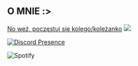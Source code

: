 ## **O MNIE :>**

[No weź, poczęstuj się kolego/koleżanko](https://www.youtube-nocookie.com/embed/GnvPHkJT0Q4?playlist=GnvPHkJT0Q4&autoplay=1&iv_load_policy=3&loop=1&start=)
<a href="(https://www.youtube-nocookie.com/embed/GnvPHkJT0Q4?playlist=GnvPHkJT0Q4&autoplay=1&iv_load_policy=3&loop=1&start=)"><img src="bannerek.jpg"></a>

[![Discord Presence](https://lanyard.cnrad.dev/api/789133178144030737?theme=dark&borderRadius=25&showDisplayName=true)](https://discord.com/users/789133178144030737)

![Spotify](https://spotify-recently-played-readme.vercel.app/api?user=zp8pv6ldcyzq0sa6rsixmozqd)
</a>
<br>
